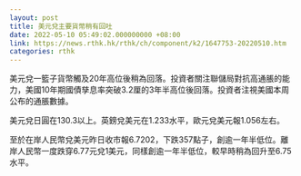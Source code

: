 ```yaml
---
layout: post
title: 美元兌主要貨幣稍有回吐
date: 2022-05-10 05:49:02.000000000 +08:00
link: https://news.rthk.hk/rthk/ch/component/k2/1647753-20220510.htm
categories: rthk
---
```


美元兌一籃子貨幣觸及20年高位後稍為回落。投資者關注聯儲局對抗高通脹的能力，美國10年期國債孳息率突破3.2厘的3年半高位後回落。投資者注視美國本周公布的通脹數據。

美元兌日圓在130.3以上。英鎊兌美元在1.233水平，歐元兌美元報1.056左右。

至於在岸人民幣兌美元昨日收市報6.7202，下跌357點子，創逾一年半低位。離岸人民幣一度跌穿6.77元兌1美元，同樣創逾一年半低位，較早時稍為回升至6.75水平。
